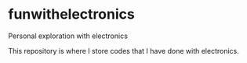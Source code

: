# funwithelectronics
Personal exploration with electronics

This repository is where I store codes that I have done with electronics.
